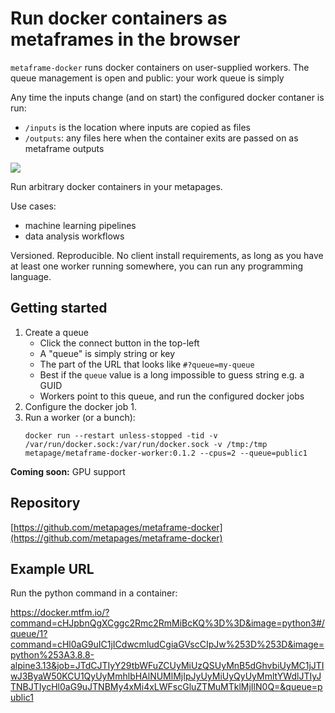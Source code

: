 # Run docker containers as metaframes in the browser

`metaframe-docker` runs docker containers on user-supplied workers. The queue management is open and public: your work queue is simply 

Any time the inputs change (and on start) the configured docker contaner is run:
 - `/inputs` is the location where inputs are copied as files
 - `/outputs`: any files here when the container exits are passed on as metaframe outputs


[![](https://mermaid.ink/svg/pako:eNqNkk9v2zAMxb8KoV5WwGnWdScVKFA0OezUQ3qLe1BsKlZtSZ5ENQ2SfPdRttM_u2yAAdPye-SPDzqIytcopNgG1TfwtCgdQNWpGBeowfYPvvMBtOk6eaG1LiIF36K8uLm-Xy5_Tp-znampkT_6t9vS5QYxbcZ-Fkn1aov5EGAT_C5iWJeiIeqjnM_P_-PV1lCTNlfGz2tftRhK8SylnABGexbroCz-cuv3GnZsBOP6RPGTA2azOzhO50Aexq7w4jfHM8cXqMngEw0OHbz94nkf-Jjo0_TKu5iscduz8y9qdPUQCIZXXnx8jcjcFX4nTPh8mxU7H9ohmrGAb6RajFkVISTnhhEO9j4F3oqHc_SpohRwXnnLkzFccma8xgyOE7ixHG0xZlAwHz_xOLHkmR-r_79nwstp8e6kjBuoP6JiiKzrjGtXtO8QvhfX8O9rIwphMVhlar6Mh9yhFNSgxVJILmvUKnVUitKdWJr6WhEua0M-CKlVF7EQimlXe1cJydHgWbQwiu-inVSnPyX5DNs)](https://mermaid-js.github.io/mermaid-live-editor/edit#pako:eNqNkk9v2zAMxb8KoV5WwGnWdScVKFA0OezUQ3qLe1BsKlZtSZ5ENQ2SfPdRttM_u2yAAdPye-SPDzqIytcopNgG1TfwtCgdQNWpGBeowfYPvvMBtOk6eaG1LiIF36K8uLm-Xy5_Tp-znampkT_6t9vS5QYxbcZ-Fkn1aov5EGAT_C5iWJeiIeqjnM_P_-PV1lCTNlfGz2tftRhK8SylnABGexbroCz-cuv3GnZsBOP6RPGTA2azOzhO50Aexq7w4jfHM8cXqMngEw0OHbz94nkf-Jjo0_TKu5iscduz8y9qdPUQCIZXXnx8jcjcFX4nTPh8mxU7H9ohmrGAb6RajFkVISTnhhEO9j4F3oqHc_SpohRwXnnLkzFccma8xgyOE7ixHG0xZlAwHz_xOLHkmR-r_79nwstp8e6kjBuoP6JiiKzrjGtXtO8QvhfX8O9rIwphMVhlar6Mh9yhFNSgxVJILmvUKnVUitKdWJr6WhEua0M-CKlVF7EQimlXe1cJydHgWbQwiu-inVSnPyX5DNs)


Run arbitrary docker containers in your metapages.


Use cases:

 - machine learning pipelines
 - data analysis workflows

Versioned. Reproducible. No client install requirements, as long as you have at least one worker running somewhere, you can run any programming language.



## Getting started

1. Create a queue
   - Click the connect button in the top-left
   - A "queue" is simply string or key
   - The part of the URL that looks like `#?queue=my-queue`
   - Best if the `queue` value is a long impossible to guess string e.g. a GUID
   - Workers point to this queue, and run the configured docker jobs
2. Configure the docker job
   1.
3. Run a worker (or a bunch):
   ```
   docker run --restart unless-stopped -tid -v /var/run/docker.sock:/var/run/docker.sock -v /tmp:/tmp metapage/metaframe-docker-worker:0.1.2 --cpus=2 --queue=public1
   ```

**Coming soon:** GPU support

## Repository
[https://github.com/metapages/metaframe-docker](https://github.com/metapages/metaframe-docker)


## Example URL

Run the python command in a container:

https://docker.mtfm.io/?command=cHJpbnQgXCggc2Rmc2RmMiBcKQ%3D%3D&image=python3#/queue/1?command=cHl0aG9uIC1jICdwcmludCgiaGVscCIpJw%253D%253D&image=python%253A3.8.8-alpine3.13&job=JTdCJTIyY29tbWFuZCUyMiUzQSUyMnB5dGhvbiUyMC1jJTIwJ3ByaW50KCU1QyUyMmhlbHAlNUMlMjIpJyUyMiUyQyUyMmltYWdlJTIyJTNBJTIycHl0aG9uJTNBMy4xMi4xLWFscGluZTMuMTklMjIlN0Q=&queue=public1